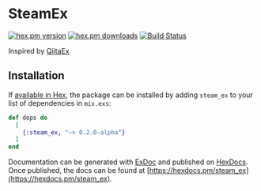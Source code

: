 # SteamEx
[![hex.pm version](https://img.shields.io/hexpm/v/steam_ex.svg)](https://hex.pm/packages/steam_ex) [![hex.pm downloads](https://img.shields.io/hexpm/dt/steam_ex.svg)](https://hex.pm/packages/steam_ex) [![Build Status](https://travis-ci.org/kouwasi/steam_ex.svg?branch=master)](https://travis-ci.org/kouwasi/steam_ex)

Inspired by [QiitaEx](https://hex.pm/packages/qiita_ex)

## Installation

If [available in Hex](https://hex.pm/packages/steam_ex), the package can be installed
by adding `steam_ex` to your list of dependencies in `mix.exs`:

```elixir
def deps do
  [
    {:steam_ex, "~> 0.2.0-alpha"}
  ]
end
```

Documentation can be generated with [ExDoc](https://github.com/elixir-lang/ex_doc)
and published on [HexDocs](https://hexdocs.pm). Once published, the docs can
be found at [https://hexdocs.pm/steam_ex](https://hexdocs.pm/steam_ex).

